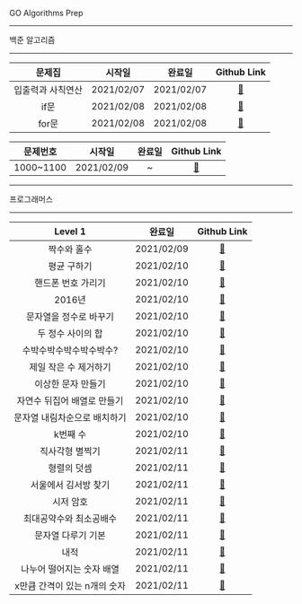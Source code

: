 GO Algorithms Prep
***
백준 알고리즘
***
|             문제집              |   시작일   |   완료일   |       Github Link      |  
| :---------------------------: |:------:|:-----:|:--------------------: | 
|         입출력과 사칙연산        |2021/02/07 | 2021/02/07|[:link:](./baekjoon/입출력과_사칙연산) |
|         if문        |2021/02/08 |2021/02/08|[:link:](./baekjoon/if문) |
|         for문        |2021/02/08 |2021/02/08|[:link:](./baekjoon/for문) |


|             문제번호              |   시작일   |   완료일   |       Github Link      |  
| :---------------------------: |:------:|:-----:|:--------------------: | 
|         1000~1100        |2021/02/09 |~|[:link:](./baekjoon/1000_1100) |

***
프로그래머스
***
|             Level 1             |   완료일   |       Github Link      |  
| :---------------------------: |:-----:|:--------------------: | 
|짝수와 홀수|2021/02/09 |[:link:](./programmers/level_1/짝수와_홀수.go) |
|         평균 구하기        |2021/02/10 |[:link:](./programmers/level_1/평균_구하기.go) |
|         핸드폰 번호 가리기        |2021/02/10 |[:link:](./programmers/level_1/핸드폰_번호_가리기.go) |
|         2016년        |2021/02/10 |[:link:](./programmers/level_1/2016년.go) |
|         문자열을 정수로 바꾸기        |2021/02/10 |[:link:](./programmers/level_1/문자열_정수로_바꾸기.go) |
|         두 정수 사이의 합        |2021/02/10 |[:link:](./programmers/level_1/두_정수_사이의_합.go) |
|         수박수박수박수박수박수?        |2021/02/10 |[:link:](./programmers/level_1/수박수박수박수박수박수.go) |
|         제일 작은 수 제거하기        |2021/02/10 |[:link:](./programmers/level_1/제일_작은_수_제거하기.go) |
|         이상한 문자 만들기        |2021/02/10 |[:link:](./programmers/level_1/이상한_문자_만들기.go) |
|         자연수 뒤집어 배열로 만들기        |2021/02/10 |[:link:](./programmers/level_1/자연수_뒤집어_배열로_만들기.go) |
|         문자열 내림차순으로 배치하기       |2021/02/10 |[:link:](./programmers/level_1/문자열_내림차순으로_배치하기.go) |
|         k번째 수       |2021/02/10 |[:link:](./programmers/level_1/k번째수.go) |
|         직사각형 별찍기       |2021/02/11 |[:link:](./programmers/level_1/직사각형_별찍기.go) |
|         형렬의 덧셈    |2021/02/11 |[:link:](./programmers/level_1/행렬의_덧셈.go) |
|         서울에서 김서방 찾기    |2021/02/11 |[:link:](./programmers/level_1/서울에서_김서방_찾기.go) |
|         시저 암호    |2021/02/11 |[:link:](./programmers/level_1/시저_암호.go) |
|         최대공약수와 최소공배수   |2021/02/11 |[:link:](./programmers/level_1/최대공약수와_최소공배수.go) |
|         문자열 다루기 기본   |2021/02/11 |[:link:](./programmers/level_1/문자열_다루기_기본.go) |
|         내적   |2021/02/11 |[:link:](./programmers/level_1/내적.go) |
|         나누어 떨어지는 숫자 배열   |2021/02/11 |[:link:](./programmers/level_1/나누어_떨어지는_숫자_배열.go) |
|x만큼 간격이 있는 n개의 숫자|2021/02/11 |[:link:](./programmers/level_1/x만큼_간격이_있는_n개의_숫자.go) |


